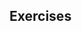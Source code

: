 ## Exercises

[comment]: # (Practice problems, Newline exercises, word problems, research questions, scenerios, critical analysis, micro projects, etc. Anything that tests the students skills and competencies in a short and focused manner. Each exercies should be focused on one competency only, no large summative projects.)